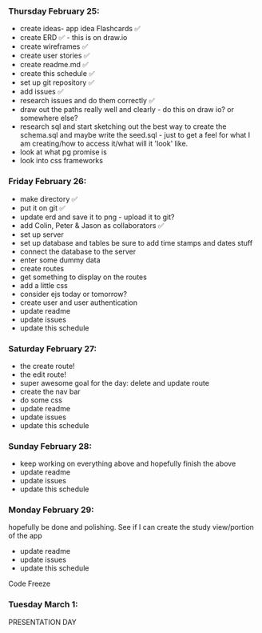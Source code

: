 ### Thursday February 25:
- create ideas- app idea Flashcards ✅
- create ERD  ✅ - this is on draw.io
- create wireframes  ✅
- create user stories  ✅
- create readme.md  ✅
- create this schedule  ✅
- set up git repository  ✅
- add issues ✅
- research issues and do them correctly  ✅
- draw out the paths really well and clearly - do this on draw io? or somewhere else?
- research sql and start sketching out the best way to create the schema.sql and maybe write the seed.sql - just to get a feel for what I am creating/how to access it/what will it 'look' like.
- look at what pg promise is
- look into css frameworks


### Friday February 26:

- make directory  ✅
- put it on git  ✅
- update erd and save it to png - upload it to git?
- add Colin, Peter & Jason as collaborators  ✅
- set up server
- set up database and tables  be sure to add time stamps and dates stuff
- connect the database to the server
- enter some dummy data
- create routes
- get something to display on the routes
- add a little css
- consider ejs today or tomorrow?
- create user and user authentication
- update readme
- update issues
- update this schedule



### Saturday February 27:
- the create route!
- the edit route!
- super awesome goal for the day: delete and update route
- create the nav bar
- do some css
- update readme
- update issues
- update this schedule

### Sunday February 28:
- keep working on everything above and hopefully finish the above
- update readme
- update issues
- update this schedule


### Monday February 29:
hopefully be done and polishing.
See if I can create the study view/portion of the app
- update readme
- update issues
- update this schedule

Code Freeze

### Tuesday March 1:
PRESENTATION DAY
